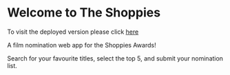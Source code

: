 # Welcome to The Shoppies
To visit the deployed version please click [here](https://filminator.netlify.app/)

A film nomination web app for the Shoppies Awards!

Search for your favourite titles, select the top 5, and submit your nomination list.
